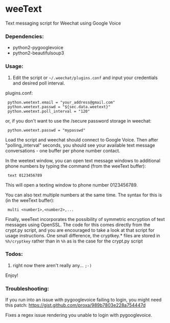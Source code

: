 weeText
=======

Text messaging script for Weechat using Google Voice

### Dependencies:

* python2-pygooglevoice
* python2-beautifulsoup3

### Usage:

1) Edit the script or ```~/.weechat/plugins.conf``` and input
your credentials and desired poll interval.

plugins.conf:

     python.weetext.email = "your_address@gmail.com"
     python.weetext.passwd = "${sec.data.weetext}"
     python.weetext.poll_interval = "120"

or, if you don't want to use the /secure password storage
in weechat:

     python.weetext.passwd = "mypasswd"

Load the script and weechat should connect to Google Voice.
Then after "polling_interval" seconds, you should see
your available text message conversations - one buffer per
phone number contact.

In the weetext window, you can open text message windows
to additional phone numbers by typing the command (from the
weeText buffer):

     text 0123456789

This will open a texting window to phone number 0123456789.

You can also text multiple numbers at the same time. The syntax
for this is (in the weeText buffer):

     multi <number1>,<number2>,...

Finally, weeText incorporates the possibility of symmetric encryption
of text messages using OpenSSL. The code for this comes directly from
the crypt.py script, and you are encouraged to take a look at that
script for usage instructions. One small difference, the cryptkey.*
files are stored in ```%h/cryptkey``` rather than in ```%h``` as is
the case for the crypt.py script

### Todos:

1. right now there aren't really any... ```;-)```

Enjoy!

### Troubleshooting:

If you run into an issue with pygooglevoice failing to login, you might need
this patch: https://gist.github.com/proxa/989b7803e228a754447d

Fixes a regex issue rendering you unable to login with pygooglevoice.

